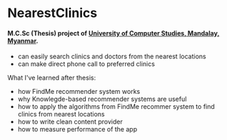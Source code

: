 # NearestClinics
 
#### M.C.Sc (Thesis) project of [University of Computer Studies, Mandalay, Myanmar](http://www.ucsm.edu.mm/).
 
- can easily search clinics and doctors from the nearest locations
- can make direct phone call to preferred clinics

What I've learned after thesis:
- how FindMe recommender system works
- why Knowlegde-based recommender systems are useful
- how to apply the algorithms from FindMe recommer system to find clinics from nearest locations
- how to write clean content provider
- how to measure performance of the app

